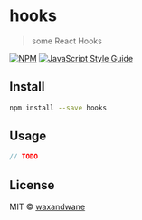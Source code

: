# hooks

> some React Hooks

[![NPM](https://img.shields.io/npm/v/hooks.svg)](https://www.npmjs.com/package/hooks) [![JavaScript Style Guide](https://img.shields.io/badge/code_style-standard-brightgreen.svg)](https://standardjs.com)

## Install

```bash
npm install --save hooks
```

## Usage

```ts
// TODO
```

## License

MIT © [waxandwane](https://github.com/waxandwane)
